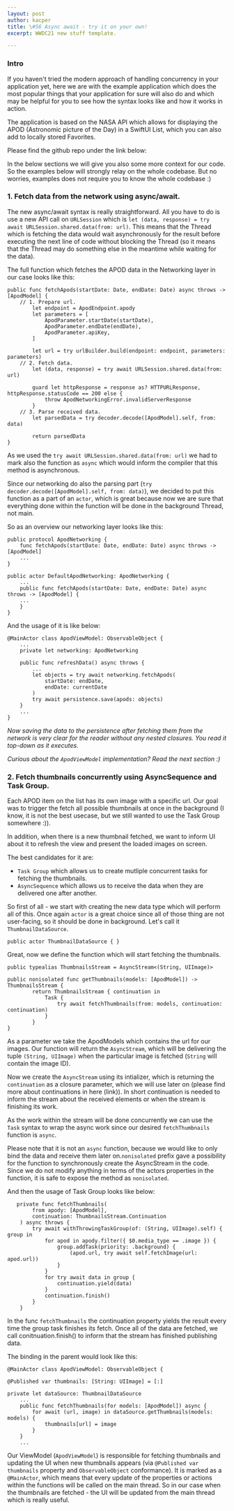 ```yaml
---
layout: post
author: kacper
title: \#56 Async await - try it on your own!
excerpt: WWDC21 new stuff template. 

---
```


### Intro

If you haven't tried the modern approach of handling concurrency in your application yet, here we are with the example application which does the most popular things that your application for sure will also do and which may be helpful for you to see how the syntax looks like and how it works in action.

The application is based on the NASA API which allows for displaying the APOD (Astronomic picture of the Day) in a SwiftUI List, which you can also add to locally stored Favorites.

Please find the github repo under the link below:


In the below sections we will give you also some more context for our code. So the examples below will strongly relay on the whole codebase. But no worries, examples does not require you to know the whole codebase :)


### 1. Fetch data from the network using async/await.

The new async/await syntax is really straightforward. All you have to do is use a new API call on `URLSession` which is `let (data, response) = try await URLSession.shared.data(from: url)`. This means that the Thread which is fetching the data would wait asynchronously for the result before executing the next line of code without blocking the Thread (so it means that the Thread may do something else in the meantime while waiting for the data). 

The full function which fetches the APOD data in the Networking layer in our case looks like this:

```
public func fetchApods(startDate: Date, endDate: Date) async throws -> [ApodModel] {
	// 1. Prepare url.
        let endpoint = ApodEndpoint.apody
        let parameters = [
            ApodParameter.startDate(startDate),
            ApodParameter.endDate(endDate),
            ApodParameter.apiKey,
        ]

        let url = try urlBuilder.build(endpoint: endpoint, parameters: parameters)
    // 2. Fetch data.
        let (data, response) = try await URLSession.shared.data(from: url)

        guard let httpResponse = response as? HTTPURLResponse, httpResponse.statusCode == 200 else {
            throw ApodNetworkingError.invalidServerResponse
        }
    // 3. Parse received data.
        let parsedData = try decoder.decode([ApodModel].self, from: data)

        return parsedData
}

```

As we used the `try await URLSession.shared.data(from: url)` we had to mark also the function as `async` which would inform the compiler that this method is asynchronous. 

Since our networking do also the parsing part (`try decoder.decode([ApodModel].self, from: data)`), we decided to put this function as a part of an `actor`, which is great because now we are sure that everything done within the function will be done in the background Thread, not main.

So as an overview our networking layer looks like this:

```
public protocol ApodNetworking {
    func fetchApods(startDate: Date, endDate: Date) async throws -> [ApodModel]
	...
}

public actor DefaultApodNetworking: ApodNetworking {
	...
	public func fetchApods(startDate: Date, endDate: Date) async throws -> [ApodModel] {
	...
	}
}
```

And the usage of it is like below:

```
@MainActor class ApodViewModel: ObservableObject {
	...
    private let networking: ApodNetworking

    public func refreshData() async throws {
        ...
        let objects = try await networking.fetchApods(
            startDate: endDate,
            endDate: currentDate
        )
        try await persistence.save(apods: objects)
    }
	...
}
```

*Now saving the data to the persistence after fetching them from the network is very clear for the reader without any nested closures. You read it top-down as it executes.*

*Curious about the `ApodViewModel` implementation? Read the next section :)*

### 2. Fetch thumbnails concurrently using AsyncSequence and Task Group.

Each APOD item on the list has its own image with a specific url. Our goal was to trigger the fetch all possible thumbnails at once in the background (I know, it is not the best usecase, but we still wanted to use the Task Group somewhere :)). 

In addition, when there is a new thumbnail fetched, we want to inform UI about it to refresh the view and present the loaded images on screen.

The best candidates for it are:

- `Task Group` which allows us to create mutliple concurrent tasks for fetching the thumbnails.
- `AsyncSequence` which allows us to receive the data when they are delivered one after another.

So first of all - we start with creating the new data type which will perform all of this. Once again `actor` is a great choice since all of those thing are not user-facing, so it should be done in background. Let's call it `ThumbnailDataSource`.

```
public actor ThumbnailDataSource { }
```

Great, now we define the function which will start fetching the thumbnails.

```
public typealias ThumbnailsStream = AsyncStream<(String, UIImage)>

public nonisolated func getThumbnails(models: [ApodModel]) -> ThumbnailsStream {
        return ThumbnailsStream { continuation in
            Task {
                try await fetchThumbnails(from: models, continuation: continuation)
            }
        }
}
```

As a parameter we take the ApodModels which contains the url for our images. Our function will return the `AsyncStream`, which will be delivering the tuple `(String, UIImage)` when the particular image is fetched (`String` will contain the image ID).

Now we create the `AsyncStream` using its intializer, which is returning the `continuation` as a closure parameter, which we will use later on (please find more about continuations in here (link)). In short continuation is needed to inform the stream about the received elements or when the stream is finishing its work.

As the work within the stream will be done concurrently we can use the `Task` syntax to wrap the async work since our desired `fetchThumbnails` function is `async`.

Please note that it is not an `async` function, because we would like to only bind the data and receive them later on.`nonisolated` prefix gave a possibility for the function to synchronously create the AsyncStream in the code. Since we do not modify anything in terms of the actors properties in the function, it is safe to expose the method as `nonisolated`.

And then the usage of Task Group looks like below:

```
   private func fetchThumbnails(
        from apody: [ApodModel],
        continuation: ThumbnailsStream.Continuation
    ) async throws {
        try await withThrowingTaskGroup(of: (String, UIImage).self) { group in
            for apod in apody.filter({ $0.media_type == .image }) {
                group.addTask(priority: .background) {
                    (apod.url, try await self.fetchImage(url: apod.url))
                }
            }
            for try await data in group {
                continuation.yield(data)
            }
            continuation.finish()
        }
    }
```

In the func `fetchThumbnails` the continuation property yields the result every time the group task finishes its fetch. Once all of the data are fetched, we call conitnuation.finish() to inform that the stream has finished publishing data.

The binding in the parent would look like this:

```
@MainActor class ApodViewModel: ObservableObject {
 
@Published var thumbnails: [String: UIImage] = [:]

private let dataSource: ThumbnailDataSource
	...
    public func fetchThumbnails(for models: [ApodModel]) async {
        for await (url, image) in dataSource.getThumbnails(models: models) {
            thumbnails[url] = image
        }
    }
	...
```

Our ViewModel (`ApodViewModel`) is responsible for fetching thumbnails and updating the UI when new thumbnails appears (via `@Published var thumbnails` property and `ObservableObject` conformance). It is marked as a `@MainActor`, which means that every update of the properties or actions within the functions will be called on the main thread. So in our case when the thumbnails are fetched - the UI will be updated from the main thread which is really useful.


